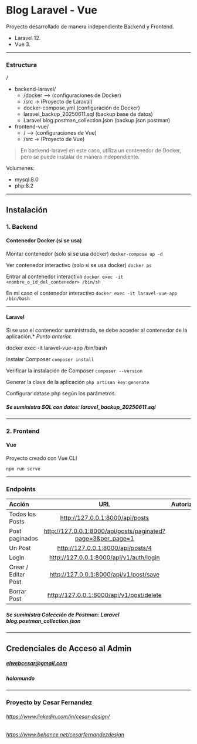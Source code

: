 # Blog Laravel - Vue

Proyecto desarrollado de manera independiente Backend y  Frontend.

- Laravel 12.
- Vue 3.
---
### Estructura
/
-  backend-laravel/
	- /docker --> (configuraciones de Docker)
    - /src -> (Proyecto de Laraval)
	- docker-compose.yml (configuración de Docker)
	- laravel_backup_20250611.sql (backup base de datos)
	- Laravel blog.postman_collection.json (backup json postman)
-  frontend-vue/
	- / --> (configuraciones de Vue)
    - /src -> (Proyecto de Vue)

> En backend-laravel en este caso, utiliza un contenedor de Docker, pero se puede instalar de manera independiente.

Volumenes:
- mysql:8.0
- php:8.2
---

## Instalación

### 1. Backend

#### Contenedor Docker (si se usa)

Montar contenedor (solo si se usa docker)
`docker-compose up -d`

Ver contenedor interactivo (solo si se usa docker)
`docker ps`

Entrar al contenedor interactivo
`docker exec -it <nombre_o_id_del_contenedor> /bin/sh`

En mi caso el contenedor interactivo
`docker exec -it laravel-vue-app /bin/bash`

---

#### Laravel

Si se uso el contenedor suministrado, se debe acceder al contenedor de la aplicación.*
 _Punto anterior._

docker exec -it laravel-vue-app /bin/bash

Instalar Composer
`composer install`

Verificar la instalación de Composer
`composer --version`

Generar la clave de la aplicación
`php artisan key:generate`

Configurar datase.php según los parámetros.

##### Se suministra SQL con datos: laravel_backup_20250611.sql

---
### 2. Frontend
#### Vue
Proyecto creado con Vue CLI 

`npm run serve`

---
### Endpoints
|Acción  | URL  | Autorización |
| :------------ |:---------------:| -----:|
| Todos los Posts      | http://127.0.0.1:8000/api/posts | NO |
| Post paginados     | http://127.0.0.1:8000/api/posts/paginated?page=3&per_page=1        |   NO |
| Un Post | http://127.0.0.1:8000/api/posts/4       |    NO |
| Login | http://127.0.0.1:8000/api/v1/auth/login      |    SI |
| Crear / Editar Post | http://127.0.0.1:8000/api/v1/post/save        |   SI |
| Borrar Post | http://127.0.0.1:8000/api/v1/post/delete        |    SI |

##### Se suministra Colección de Postman: Laravel blog.postman_collection.json

---
## Credenciales de Acceso al Admin
##### elwebcesar@gmail.com
##### holamundo


---

### Proyecto by Cesar Fernandez
###### https://www.linkedin.com/in/cesar-design/
###### https://www.behance.net/cesarfernandezdesign

